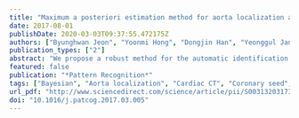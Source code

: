 ```yaml
---
title: "Maximum a posteriori estimation method for aorta localization and coronary seed identification"
date: 2017-08-01
publishDate: 2020-03-03T09:37:55.472175Z
authors: ["Byunghwan Jeon", "Yoonmi Hong", "Dongjin Han", "Yeonggul Jang", "Sunghee Jung", "Youngtaek Hong", "Seongmin Ha", "Hackjoon Shim", "Hyuk-Jae Chang"]
publication_types: ["2"]
abstract: "We propose a robust method for the automatic identification of seed points for the segmentation of coronary arteries from coronary computed tomography angiography (CCTA). The detection of the aorta and the two ostia for use as seed points is required for the automatic segmentation of coronary arteries. Our method is based on a Bayesian framework combining anatomical and geometrical features. We demonstrate the robustness and accuracy of our method by comparison with two conventional methods on 130 CT cases."
featured: false
publication: "*Pattern Recognition*"
tags: ["Bayesian", "Aorta localization", "Cardiac CT", "Coronary seed", "MAP", "Pairwise"]
url_pdf: "http://www.sciencedirect.com/science/article/pii/S003132031730105X"
doi: "10.1016/j.patcog.2017.03.005"
---
```


